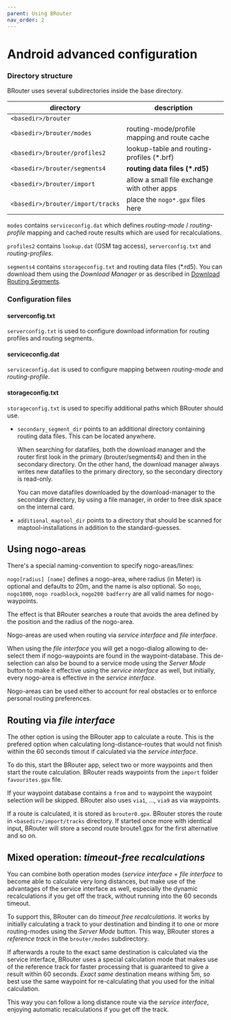 ```yaml
---
parent: Using BRouter
nav_order: 2
---
```


# Android advanced configuration

### Directory structure

BRouter uses several subdirectories inside the base directory.

| directory                         | description                                  |
| --------------------------------- | -------------------------------------------- |
| `<basedir>/brouter`               |                                              |
| `<basedir>/brouter/modes`         | routing-mode/profile mapping and route cache |
| `<basedir>/brouter/profiles2`     | lookup-table and routing-profiles (\*.brf)   |
| `<basedir>/brouter/segments4`     | **routing data files (\*.rd5)**              |
| `<basedir>/brouter/import`        | allow a small file exchange with other apps  |
| `<basedir>/brouter/import/tracks` | place the `nogo*.gpx` files here             |

`modes` contains `serviceconfig.dat` which defines _routing-mode_ /
_routing-profile_ mapping and cached route results which are used for
recalculations.

`profiles2` contains `lookup.dat` (OSM tag access), `serverconfig.txt` and
_routing-profiles_.

`segments4` contains `storageconfig.txt` and routing data files (\*.rd5). You
can download them using the _Download Manager_ or as described in
[Download Routing Segments](download_segments.md).

### Configuration files

#### serverconfig.txt

`serverconfig.txt` is used to configure download information for routing
profiles and routing segments.

#### serviceconfig.dat

`serviceconfig.dat` is used to configure mapping between _routing-mode_ and
_routing-profile_.

#### storageconfig.txt

`storageconfig.txt` is used to specifiy additional paths which BRouter should
use.

* `secondary_segment_dir` points to an additional directory containing routing
  data files. This can be located anywhere.

  When searching for datafiles, both the download manager and the router first
  look in the primary (brouter/segments4) and then in the secondary directory.
  On the other hand, the download manager always writes new datafiles to the
  primary directory, so the secondary directory is read-only.

  You can move datafiles downloaded by the download-manager to the secondary
  directory, by using a file manager, in order to free disk space on the
  internal card.

* `additional_maptool_dir` points to a directory that should be scanned for
  maptool-installations in addition to the standard-guesses.

## Using nogo-areas

There's a special naming-convention to specify nogo-areas/lines:

`nogo[radius] [name]` defines a nogo-area, where radius (in Meter) is optional
and defaults to 20m, and the name is also optional. So `nogo`, `nogo1000`, `nogo
roadblock`, `nogo200 badferry` are all valid names for nogo-waypoints.

The effect is that BRouter searches a route that avoids the area defined by the
position and the radius of the nogo-area.

Nogo-areas are used when routing via _service interface_ and _file interface_.

When using the _file interface_ you will get a nogo-dialog allowing to de-select
them if nogo-waypoints are found in the waypoint-database. This de-selection can
also be bound to a service mode using the _Server Mode_ button to make it
effective using the _service interface_ as well, but initially, every nogo-area
is effective in the _service interface_.

Nogo-areas can be used either to account for real obstacles or to enforce
personal routing preferences.

## Routing via _file interface_

The other option is using the BRouter app to calculate a route. This is the
prefered option when calculating long-distance-routes that would not finish
within the 60 seconds timout if calculated via the _service interface_.

To do this, start the BRouter app, select two or more waypoints and then start
the route calculation. BRouter reads waypoints from the `import` folder 
`favourites.gpx` file.

If your waypoint database contains a `from` and `to` waypoint the waypoint
selection will be skipped. BRouter also uses `via1`, ..., `via9` as via
waypoints.

If a route is calculated, it is stored as `brouter0.gpx`. BRouter stores the route in
`<basedir>/import/tracks` directory. If started once more with identical input, 
BRouter will store a second route broute1.gpx for the first alternative and so on.

## Mixed operation: _timeout-free recalculations_

You can combine both operation modes (_service interface_ + _file interface_ to
become able to calculate very long distances, but make use of the advantages of
the service interface as well, especially the dynamic recalculations if you get
off the track, without running into the 60 seconds timeout.

To support this, BRouter can do _timeout free recalculations_. It works by
initially calculating a track to your destination and binding it to one or more
routing-modes using the _Server Mode_ button. This way, BRouter stores a
_reference track_ in the `brouter/modes` subdirectory.

If afterwards a route to the exact same destination is calculated via the
service interface, BRouter uses a special calculation mode that makes use of the
reference track for faster processing that is guaranteed to give a result within
60 seconds. _Exact same_ destination means withing 5m, so best use the same
waypoint for re-calculating that you used for the initial calculation.

This way you can follow a long distance route via the _service interface_,
enjoying automatic recalculations if you get off the track.
